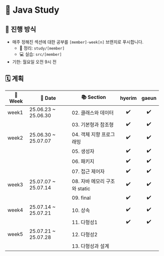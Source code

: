 # 📘 Java Study

## 🔎 진행 방식
- 매주 정해진 섹션에 대한 공부를 `[member]-week[n]` 브랜치로 푸시합니다.
    - 📝 정리: `study/[member]`
    - 💻 실습: `src/[member]`
- 기한: 월요일 오전 9시 전 

## 🗓️ 계획

| 📅 Week | 📆 Date             | 📚 Section            | hyerim | gaeun |
|---------|---------------------|-----------------------|:------:|:-----:|
| week1   | 25.06.23 ~ 25.06.30 | 02. 클래스와 데이터          |   ✔️   |  ✔️   |
|         |                     | 03. 기본형과 참조형          |   ✔️   |  ✔️   |
| week2   | 25.06.30 ~ 25.07.07 | 04. 객체 지향 프로그래밍       |   ✔️   |  ✔️   |
|         |                     | 05. 생성자               |   ✔️   |  ✔️   |
|         |                     | 06. 패키지               |   ✔️   |  ✔️   |
|         |                     | 07. 접근 제어자            |   ✔️   |  ✔️   |
| week3   | 25.07.07 ~ 25.07.14 | 08. 자바 메모리 구조와 static |   ✔️   |  ✔️   |
|         |                     | 09. final             |   ✔️   |  ✔️   |
| week4   | 25.07.14 ~ 25.07.21 | 10. 상속                |   ✔️   |  ✔️   |
|         |                     | 11. 다형성1              |   ✔️   |  ✔️   |
| week5   | 25.07.21 ~ 25.07.28 | 12. 다형성2              |        |       |
|         |                     | 13. 다형성과 설계           |        |       |
